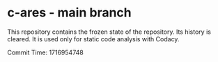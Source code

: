 # c-ares - main branch

This repository contains the frozen state of the repository.
Its history is cleared. It is used only for static code
analysis with Codacy.

Commit Time: 1716954748
